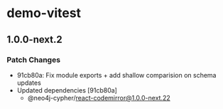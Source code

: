 # demo-vitest

## 1.0.0-next.2

### Patch Changes

- 91cb80a: Fix module exports + add shallow comparision on schema updates
- Updated dependencies [91cb80a]
  - @neo4j-cypher/react-codemirror@1.0.0-next.22
